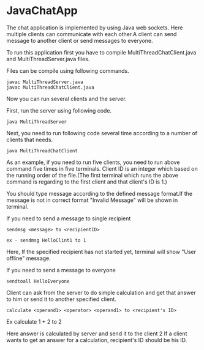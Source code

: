 # JavaChatApp
The chat application is implemented by using Java web sockets. Here multiple clients can communicate with each other.A client can send message to another client or send messages to everyone.

To run this application first you have to compile MultiThreadChatClient.java and MultiThreadServer.java files.

Files can be compile using following commands.

    javac MultiThreadServer.java
    javac MultiThreadChatClient.java 

Now you can run several clients and the server.

First, run the server using following code.

    java MultiThreadServer

Next, you need to run following code several time according to a number of clients that needs.

    java MultiThreadChatClient

As an example, if you need to run five clients, you need to run above command five times in five terminals. Client ID is an integer which based on the running order of the file.(The first terminal which runs the above command is regarding to the first client and that client's ID is 1.)

You should type message according to the defined message format.If the message is not in correct format "Invalid Message" will be shown in terminal.

If you need to send a message to single recipient

    sendmsg <message> to <recipientID>

    ex - sendmsg HelloClint1 to 1

Here, If the specified recipient has not started yet, terminal will show "User offline" message.  

If you need to send a message to everyone

    sendtoall HelloEveryone

Client can ask from the server to do simple calculation and get that answer to him or send it to another specified client.

    calculate <operand1> <operator> <operand1> to <recipient's ID> 


Ex calculate 1 + 2 to 2

Here answer is calculated by server and send it to the client 2
If a client wants to get an answer for a calculation, recipient's ID should be his ID. 

